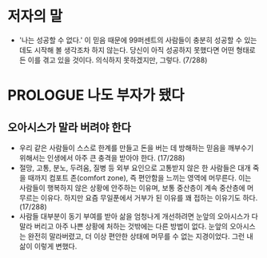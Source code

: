 # 저자의 말
- '나는 성공할 수 없다.' 이 믿음 때문에 99퍼센트의 사람들이 충분히 성공할 수 있는데도 시작해 볼 생각조차 하지 않는다. 당신이 아직 성공하지 못했다면 어떤 형태로든 이를 겪고 있을 것이다. 의식하지 못하겠지만, 그렇다. (7/288)

# PROLOGUE 나도 부자가 됐다

## 오아시스가 말라 버려야 한다
- 우리 같은 사람들이 스스로 한계를 만들고 돈을 버는 데 방해하는 믿음을 깨부수기 위해서는 인생에서 아주 큰 충격을 받아야 한다. (17/288)
- 절망, 고통, 분노, 두려움, 질병 등 외부 요인으로 고통받지 않은 한 사람들은 대개 죽을 때까지 컴포트 존(comfort zone), 즉 편안함을 느끼는 영역에 머무른다. 이는 사람들이 행복하지 않은 상황에 안주하는 이유며, 보통 중산층이 계속 중산층에 머무르는 이유다. 하지만 요즘 무일푼에서 거부가 된 이유를 꽤 접하는 이유기도 하다. (17/288)
- 사람들 대부분이 동기 부여를 받아 삶을 엄청나게 개선하려면 눈앞의 오아시스가 다 말라 버리고 아주 나쁜 상황에 처하는 것밖에는 다른 방법이 없다. 눈앞의 오아시스는 완전히 말라버렸고, 더 이상 편안한 상태에 머무를 수 없는 지경이었다. 그런 내 삶이 이렇게 변했다.

